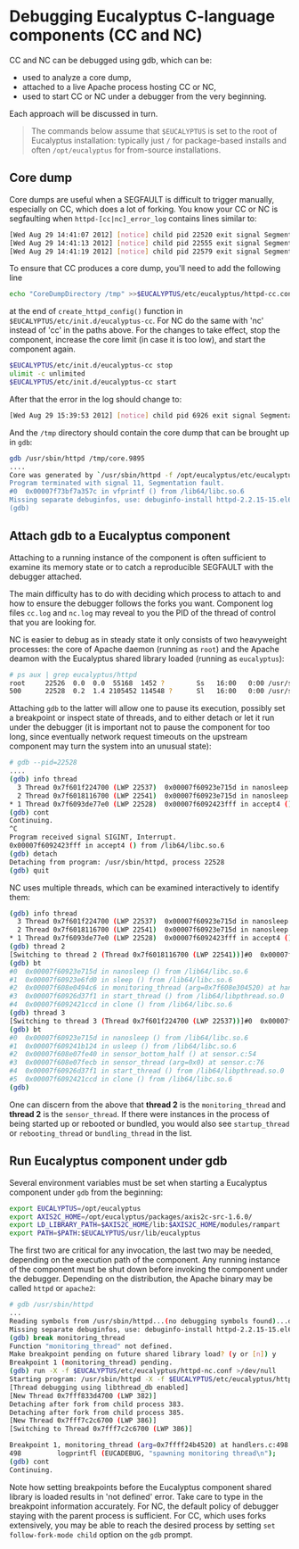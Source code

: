 # Debugging Eucalyptus C-language components (CC and NC)

CC and NC can be debugged using gdb, which can be:

* used to analyze a core dump,
* attached to a live Apache process hosting CC or NC, 
* used to start CC or NC under a debugger from the very beginning.

Each approach will be discussed in turn. 

> The commands below assume that `$EUCALYPTUS` is set to the root of Eucalyptus installation: typically just `/` for package-based installs and often `/opt/eucalyptus` for from-source installations.

## Core dump

Core dumps are useful when a SEGFAULT is difficult to trigger manually, especially on CC, which does a lot of forking.  You know your CC or NC is segfaulting when `httpd-[cc|nc]_error_log` contains lines similar to:

```bash
[Wed Aug 29 14:41:07 2012] [notice] child pid 22520 exit signal Segmentation fault (11)
[Wed Aug 29 14:41:13 2012] [notice] child pid 22555 exit signal Segmentation fault (11)
[Wed Aug 29 14:41:19 2012] [notice] child pid 22579 exit signal Segmentation fault (11)
```

To ensure that CC produces a core dump, you'll need to add the following line

```bash
echo "CoreDumpDirectory /tmp" >>$EUCALYPTUS/etc/eucalyptus/httpd-cc.conf
```

at the end of `create_httpd_config()` function in `$EUCALYPTUS/etc/init.d/eucalyptus-cc`. For NC do the same with 'nc' instead of 'cc' in the paths above. For the changes to take effect, stop the component, increase the core limit (in case it is too low), and start the component again. 

```bash
$EUCALYPTUS/etc/init.d/eucalyptus-cc stop
ulimit -c unlimited
$EUCALYPTUS/etc/init.d/eucalyptus-cc start
```
After that the error in the log should change to:

```bash
[Wed Aug 29 15:39:53 2012] [notice] child pid 6926 exit signal Segmentation fault (11), possible coredump in /tmp
```
And the `/tmp` directory should contain the core dump that can be brought up in `gdb`:

```bash
gdb /usr/sbin/httpd /tmp/core.9895
....
Core was generated by `/usr/sbin/httpd -f /opt/eucalyptus/etc/eucalyptus/httpd-nc.conf'.
Program terminated with signal 11, Segmentation fault.
#0  0x00007f73bf7a357c in vfprintf () from /lib64/libc.so.6
Missing separate debuginfos, use: debuginfo-install httpd-2.2.15-15.el6.centos.1.x86_64
(gdb)
```

## Attach gdb to a Eucalyptus component

Attaching to a running instance of the component is often sufficient to examine its memory state or to catch a reproducible SEGFAULT with the debugger attached. 

The main difficulty has to do with deciding which process to attach to and how to ensure the debugger follows the forks you want. Component log files `cc.log` and `nc.log` may reveal to you the PID of the thread of control that you are looking for. 

NC is easier to debug as in steady state it only consists of two heavyweight processes: the core of Apache daemon (running as `root`) and the Apache deamon with the Eucalyptus shared library loaded (running as `eucalyptus`):

```bash
# ps aux | grep eucalyptus/httpd
root     22526  0.0  0.0  55168  1452 ?        Ss   16:00   0:00 /usr/sbin/httpd -f /opt/eucalyptus/etc/eucalyptus/httpd-nc.conf
500      22528  0.2  1.4 2105452 114548 ?      Sl   16:00   0:00 /usr/sbin/httpd -f /opt/eucalyptus/etc/eucalyptus/httpd-nc.conf
```

Attaching `gdb` to the latter will allow one to pause its execution, possibly set a breakpoint or inspect state of threads, and to either detach or let it run under the debugger (it is important not to pause the component for too long, since eventually network request timeouts on the upstream component may turn the system into an unusual state):

```bash
# gdb --pid=22528
....
(gdb) info thread
  3 Thread 0x7f601f224700 (LWP 22537)  0x00007f60923e715d in nanosleep () from /lib64/libc.so.6
  2 Thread 0x7f6018116700 (LWP 22541)  0x00007f60923e715d in nanosleep () from /lib64/libc.so.6
* 1 Thread 0x7f6093de77e0 (LWP 22528)  0x00007f6092423fff in accept4 () from /lib64/libc.so.6
(gdb) cont
Continuing.
^C
Program received signal SIGINT, Interrupt.
0x00007f6092423fff in accept4 () from /lib64/libc.so.6
(gdb) detach
Detaching from program: /usr/sbin/httpd, process 22528
(gdb) quit
```

NC uses multiple threads, which can be examined interactively to identify them:

```bash
(gdb) info thread
  3 Thread 0x7f601f224700 (LWP 22537)  0x00007f60923e715d in nanosleep () from /lib64/libc.so.6
  2 Thread 0x7f6018116700 (LWP 22541)  0x00007f60923e715d in nanosleep () from /lib64/libc.so.6
* 1 Thread 0x7f6093de77e0 (LWP 22528)  0x00007f6092423fff in accept4 () from /lib64/libc.so.6
(gdb) thread 2
[Switching to thread 2 (Thread 0x7f6018116700 (LWP 22541))]#0  0x00007f60923e715d in nanosleep () from /lib64/libc.so.6
(gdb) bt
#0  0x00007f60923e715d in nanosleep () from /lib64/libc.so.6
#1  0x00007f60923e6fd0 in sleep () from /lib64/libc.so.6
#2  0x00007f608e0494c6 in monitoring_thread (arg=0x7f608e304520) at handlers.c:620
#3  0x00007f60926d37f1 in start_thread () from /lib64/libpthread.so.0
#4  0x00007f6092421ccd in clone () from /lib64/libc.so.6
(gdb) thread 3
[Switching to thread 3 (Thread 0x7f601f224700 (LWP 22537))]#0  0x00007f60923e715d in nanosleep () from /lib64/libc.so.6
(gdb) bt
#0  0x00007f60923e715d in nanosleep () from /lib64/libc.so.6
#1  0x00007f609241b124 in usleep () from /lib64/libc.so.6
#2  0x00007f608e07fe40 in sensor_bottom_half () at sensor.c:54
#3  0x00007f608e07fecb in sensor_thread (arg=0x0) at sensor.c:76
#4  0x00007f60926d37f1 in start_thread () from /lib64/libpthread.so.0
#5  0x00007f6092421ccd in clone () from /lib64/libc.so.6
(gdb)
```
One can discern from the above that **thread 2** is the `monitoring_thread` and **thread 2** is the `sensor_thread`. If there were instances in the process of being started up or rebooted or bundled, you would also see `startup_thread` or `rebooting_thread` or `bundling_thread` in the list.

## Run Eucalyptus component under gdb

Several environment variables must be set when starting a Eucalyptus component under `gdb` from the beginning:

```bash
export EUCALYPTUS=/opt/eucalyptus
export AXIS2C_HOME=/opt/eucalyptus/packages/axis2c-src-1.6.0/
export LD_LIBRARY_PATH=$AXIS2C_HOME/lib:$AXIS2C_HOME/modules/rampart
export PATH=$PATH:$EUCALYPTUS/usr/lib/eucalyptus
```
The first two are critical for any invocation, the last two may be needed, depending on the execution path of the component. Any running instance of the component must be shut down before invoking the component under the debugger. Depending on the distribution, the Apache binary may be called `httpd` or `apache2`:

```bash
# gdb /usr/sbin/httpd
...
Reading symbols from /usr/sbin/httpd...(no debugging symbols found)...done.
Missing separate debuginfos, use: debuginfo-install httpd-2.2.15-15.el6.centos.1.x86_64
(gdb) break monitoring_thread
Function "monitoring_thread" not defined.
Make breakpoint pending on future shared library load? (y or [n]) y
Breakpoint 1 (monitoring_thread) pending.
(gdb) run -X -f $EUCALYPTUS/etc/eucalyptus/httpd-nc.conf >/dev/null
Starting program: /usr/sbin/httpd -X -f $EUCALYPTUS/etc/eucalyptus/httpd-nc.conf >/dev/null
[Thread debugging using libthread_db enabled]
[New Thread 0x7fff833d4700 (LWP 382)]
Detaching after fork from child process 383.
Detaching after fork from child process 385.
[New Thread 0x7fff7c2c6700 (LWP 386)]
[Switching to Thread 0x7fff7c2c6700 (LWP 386)]

Breakpoint 1, monitoring_thread (arg=0x7ffff24b4520) at handlers.c:498
498         logprintfl (EUCADEBUG, "spawning monitoring thread\n");
(gdb) cont
Continuing.
```

Note how setting breakpoints before the Eucalyptus component shared library is loaded results in 'not defined' error. Take care to type in the breakpoint information accurately. For NC, the default policy of debugger staying with the parent process is sufficient. For CC, which uses forks extensively, you may be able to reach the desired process by setting `set follow-fork-mode child` option on the `gdb` prompt.